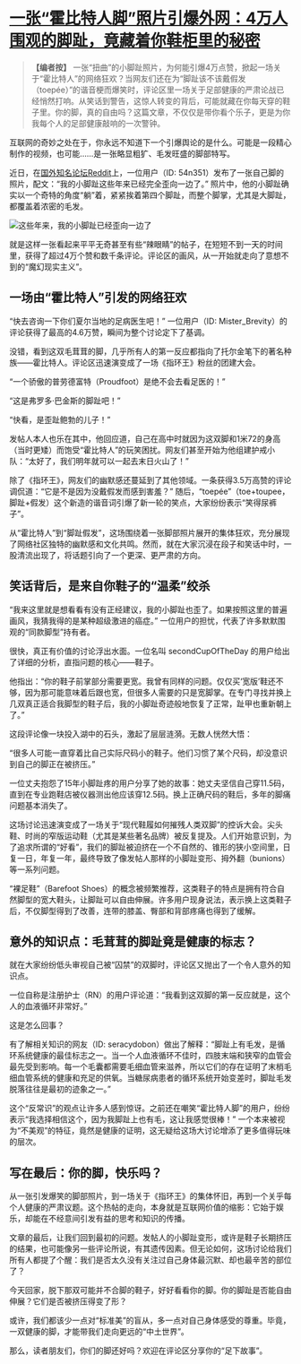 

# [**一张“霍比特人脚”照片引爆外网：4万人围观的脚趾，竟藏着你鞋柜里的秘密**](20250627-my_pinky_toe_has_turned_sideways_over_the_years.mp3)

> **【编者按】** 一张“扭曲”的小脚趾照片，为何能引爆4万点赞，掀起一场关于“霍比特人”的网络狂欢？当网友们还在为“脚趾该不该戴假发（toepée）”的谐音梗而爆笑时，评论区里一场关于足部健康的严肃论战已经悄然打响。从笑话到警告，这惊人转变的背后，可能就藏在你每天穿的鞋子里。你的脚，真的自由吗？这篇文章，不仅仅是带你看个乐子，更是为你我每个人的足部健康敲响的一次警钟。

互联网的奇妙之处在于，你永远不知道下一个引爆舆论的是什么。可能是一段精心制作的视频，也可能……是一张略显粗犷、毛发旺盛的脚部特写。

近日，在[国外知名论坛Reddit](https://www.reddit.com/r/mildlyinteresting/comments/1lkzf54/my_pinky_toe_has_turned_sideways_over_the_years/)上，一位用户（ID: 54n351）发布了一张自己脚的照片，配文：“我的小脚趾这些年来已经完全歪向一边了。” 照片中，他的小脚趾确实以一个奇特的角度“躺”着，紧紧挨着第四个脚趾，而整个脚掌，尤其是大脚趾，都覆盖着浓密的毛发。

![这些年来，我的小脚趾已经歪向一边了](https://preview.redd.it/my-pinky-toe-has-turned-sideways-over-the-years-v0-j2shuj61r99f1.png?width=1080&crop=smart&auto=webp&s=0b577a13484625e6dda45ee45a7dc079c929325f)

就是这样一张看起来平平无奇甚至有些“辣眼睛”的帖子，在短短不到一天的时间里，获得了超过4万个赞和数千条评论。评论区的画风，从一开始就走向了意想不到的“魔幻现实主义”。

## **一场由“霍比特人”引发的网络狂欢**

“快去咨询一下你们夏尔当地的足病医生吧！” 一位用户（ID: Mister_Brevity）的评论获得了最高的4.6万赞，瞬间为整个讨论定下了基调。

没错，看到这双毛茸茸的脚，几乎所有人的第一反应都指向了托尔金笔下的著名种族——霍比特人。评论区迅速演变成了一场《指环王》粉丝的团建大会。

“一个骄傲的普劳德富特（Proudfoot）是绝不会去看足医的！”

“这是弗罗多·巴金斯的脚趾吧！”

“快看，是歪趾鲍勃的儿子！”

发帖人本人也乐在其中，他回应道，自己在高中时就因为这双脚和1米72的身高（当时更矮）而饱受“霍比特人”的玩笑困扰。网友们甚至开始为他组建护戒小队：“太好了，我们明年就可以一起去末日火山了！”

除了《指环王》，网友们的幽默感还蔓延到了其他领域。一条获得3.5万高赞的评论调侃道：“它是不是因为没戴假发而感到害羞？” 随后，“toepée”（toe+toupee，脚趾+假发）这个新造的谐音词引爆了新一轮的笑点，大家纷纷表示“笑得尿裤子”。

从“霍比特人”到“脚趾假发”，这场围绕着一张脚部照片展开的集体狂欢，充分展现了网络社区独特的幽默感和文化共鸣。然而，就在大家沉浸在段子和笑话中时，一股清流出现了，将话题引向了一个更深、更严肃的方向。

## **笑话背后，是来自你鞋子的“温柔”绞杀**

“我来这里就是想看看有没有正经建议，我的小脚趾也歪了。如果按照这里的普遍画风，我猜我得的是某种超级激进的癌症。” 一位用户的担忧，代表了许多默默围观的“同款脚型”持有者。

很快，真正有价值的讨论浮出水面。一位名叫 secondCupOfTheDay 的用户给出了详细的分析，直指问题的核心——鞋子。

他指出：“你的鞋子前掌部分需要更宽。我曾有同样的问题。仅仅买‘宽版’鞋还不够，因为那可能意味着后跟也宽，但很多人需要的只是宽脚掌。在专门寻找并换上几双真正适合我脚型的鞋子后，我的小脚趾奇迹般地恢复了正常，趾甲也重新朝上了。”

这段评论像一块投入湖中的石头，激起了层层涟漪。无数人恍然大悟：

“很多人可能一直穿着比自己实际尺码小的鞋子。他们习惯了某个尺码，却没意识到自己的脚正在被挤压。”

一位丈夫抱怨了15年小脚趾疼的用户分享了她的故事：她丈夫坚信自己穿11.5码，直到在专业跑鞋店被仪器测出他应该穿12.5码。换上正确尺码的鞋后，多年的脚痛问题基本消失了。

这场讨论迅速演变成了一场关于“现代鞋履如何摧残人类双脚”的控诉大会。尖头鞋、时尚的窄版运动鞋（尤其是某些著名品牌）被反复提及。人们开始意识到，为了追求所谓的“好看”，我们的脚趾被迫挤在一个不自然的、锥形的狭小空间里，日复一日，年复一年，最终导致了像发帖人那样的小脚趾变形、拇外翻（bunions）等一系列问题。

“裸足鞋”（Barefoot Shoes）的概念被频繁推荐，这类鞋子的特点是拥有符合自然脚型的宽大鞋头，让脚趾可以自由伸展。许多用户现身说法，表示换上这类鞋子后，不仅脚型得到了改善，连带的膝盖、臀部和背部疼痛也得到了缓解。

## **意外的知识点：毛茸茸的脚趾竟是健康的标志？**

就在大家纷纷低头审视自己被“囚禁”的双脚时，评论区又抛出了一个令人意外的知识点。

一位自称是注册护士（RN）的用户评论道：“我看到这双脚的第一反应就是，这个人的血液循环非常好。”

这是怎么回事？

有了解相关知识的网友（ID: seracydobon）做出了解释：“脚趾上有毛发，是循环系统健康的最佳标志之一。当一个人血液循环不佳时，四肢末端和狭窄的血管会最先受到影响。每一个毛囊都需要毛细血管来滋养，所以它们的存在证明了末梢毛细血管系统的健康和充足的供氧。当糖尿病患者的循环系统开始变差时，脚趾毛发脱落往往是最初的迹象之一。”

这个“反常识”的观点让许多人感到惊讶。之前还在嘲笑“霍比特人脚”的用户，纷纷表示“我选择相信这个，因为我脚趾上也有毛，这让我感觉很棒！” 一个本来被视为“不美观”的特征，竟然是健康的证明，这无疑给这场大讨论增添了更多值得玩味的层次。

## **写在最后：你的脚，快乐吗？**

从一张引发爆笑的脚部照片，到一场关于《指环王》的集体怀旧，再到一个关乎每个人健康的严肃议题。这个热帖的走向，本身就是互联网价值的缩影：它始于娱乐，却能在不经意间引发有益的思考和知识的传播。

文章的最后，让我们回到最初的问题。发帖人的小脚趾变形，或许是鞋子长期挤压的结果，也可能像另一些评论所说，有其遗传因素。但无论如何，这场讨论给我们所有人都提了个醒：我们是否太久没有关注过自己身体最沉默、却也最辛苦的部位了？

今天回家，脱下那双可能并不合脚的鞋子，好好看看你的脚。你的脚趾是否能自由伸展？它们是否被挤压得变了形？

或许，我们都该少一点对“标准美”的盲从，多一点对自己身体感受的尊重。毕竟，一双健康的脚，才能带我们走向更远的“中土世界”。

那么，读者朋友们，你们的脚还好吗？欢迎在评论区分享你的“足下故事”。